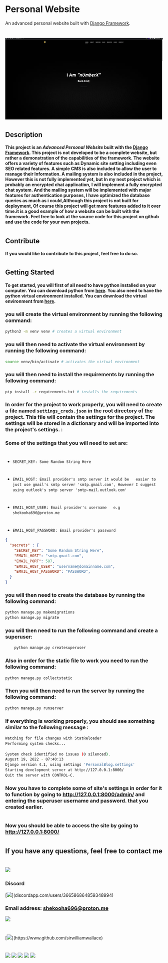 # Personal Website
An advanced personal website built with [Django Framework](https://www.djangoproject.com/).
#
# ![](files/Personal-Site-Inro.gif)

## Description
#### This project is an<i> Advanced Personal Website</i> built with the <b>[Django Framework](https://www.djangoproject.com/).</b> This project is not developed to be a complete website, but rather a demonstration of the capabilities of the framework. The website offers a variety of features such as Dynamic site setting including even SEO related features.  A simple CMS is also included to allow the user to manage their Information. A mailing system is also included in the project, However this is not fully implemented yet, but In my next project which is probably an encrypted chat application, I will implement a fully encrypted chat system. And the mailing system will be implemented with major features for authentication purposes, I have optimized the database queries as much as i could,Although this project is not built for deployment, Of course this project will get more features added to it over time.it is a good example of how a website can be built with the framework. Feel free to look at the source code for this project on github and use the code for your own projects.
#
## Contribute
#### If you would like to contribute to this project, feel free to do so.
#

## Getting Started
#### To get started, you will first of all need to have python installed on your computer. You can download python from [here](https://www.python.org/downloads/). You also need to have the python virtual environment installed. You can download the virtual environment from [here](https://virtualenv.pypa.io/en/latest/installation.html).  
### you will create the virtual environment by running the following command:
```bash
python3 -m venv venv # creates a virtual environment
```
### you will then need to activate the virtual environment by running the following command:
```bash
source venv/bin/activate # activates the virtual environment
```
### you will then need to install the requirements by running the following command:
```bash
pip install -r requirements.txt # installs the requirements
```
### In order for the project to work properly, you will need to create a file named `settings_creds.json` in the root directory of the project. This file will contain the settings for the project. The settings will be stored in a dictionary and will be imported into the project's settings. :

### Some of the settings that you will need to set are:
#
- ```SECRET_KEY: Some Random String Here```
#
- ```EMAIL_HOST: Email provider's smtp server it would be   easier to just use gmail's smtp server 'smtp.gmail.com', However I suggest using outlook's smtp server 'smtp-mail.outlook.com'```
#
- ```EMAIL_HOST_USER: Email provider's username   e.g shekooha696@proton.me```
#
- ```EMAIL_HOST_PASSWORD: Email provider's password```
```json
{
  "secrets" : {
    "SECRET_KEY": "Some Random String Here",
    "EMAIL_HOST": "smtp.gmail.com",
    "EMAIL_PORT": 587,
    "EMAIL_HOST_USER": "username@domainname.com",
    "EMAIL_HOST_PASSWORD": "PASSWORD",
  }
}
```
<!-- Create db -->
### you will then need to create the database by running the following command:
```bash
python manage.py makemigrations
python manage.py migrate
```
### you will then need to run the following command and create a superuser:
```bash
    python manage.py createsuperuser
```
### Also in order for the static file to work you need to run the following command:
```bash
python manage.py collectstatic
```
### Then you will then need to run the server by running the following command:
```bash
python manage.py runserver
```
### If everything is working properly, you should see  something similar to the following message :
```bash
Watching for file changes with StatReloader
Performing system checks...

System check identified no issues (0 silenced).
August 19, 2022 - 07:40:13
Django version 4.1, using settings 'PersonalBlog.settings'
Starting development server at http://127.0.0.1:8000/
Quit the server with CONTROL-C.
```
### Now you have to complete some of site's settings in order for it to function by going to http://127.0.0.1:8000/admin/ and entering the superuser username and password. that you created earlier.
#
### Now you should be able to access the site by going to http://127.0.0.1:8000/
#

## If you have any questions, feel free to contact me
#
![](https://img.shields.io/badge/Ask%20me-anything-1abc9c.svg)
### Discord 
[![](https://img.shields.io/badge/Discord-gray?style=for-the-badge&logo=discord&logoColor=darkpurple")](discordapp.com/users/366586864859348994) 
### Email address: shekooha696@proton.me
![](https://img.shields.io/badge/Email-gray?style=for-the-badge&logo=protonmail)
#
[![](https://img.shields.io/badge/GitHub-gray?style=for-the-badge&logo=github&logoColor=darkpurple")](https://www.github.com/sirwilliamwallace)
#
[![](https://img.shields.io/badge/Python-3776AB?style=for-the-badge&logo=python&logoColor=white)](https://www.python.org/downloads/)
[![](https://img.shields.io/badge/Django-092E20?style=for-the-badge&logo=django&logoColor=white)](https://www.djangoproject.com/downloads/)
[![](https://img.shields.io/badge/HTML5-E34F26?style=for-the-badge&logo=html5&logoColor=white)](https://www.w3schools.com/html/)
[![](https://img.shields.io/badge/CSS3-1572B6?style=for-the-badge&logo=css3&logoColor=white)](https://www.w3.org/Style/CSS/)
[![](https://img.shields.io/badge/JavaScript-F7DF1E?style=for-the-badge&logo=javascript&logoColor=black)](https://www.w3.org/International/questions/js/)



